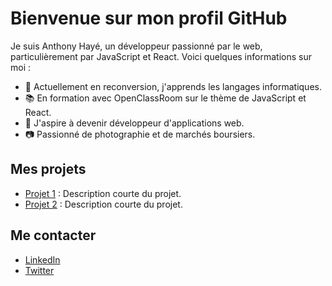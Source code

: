 # Bienvenue sur mon profil GitHub

Je suis Anthony Hayé, un développeur passionné par le web, particulièrement par JavaScript et React. Voici quelques informations sur moi :

- 🌱 Actuellement en reconversion, j'apprends les langages informatiques.
- 📚 En formation avec OpenClassRoom sur le thème de JavaScript et React.
- 💼 J'aspire à devenir développeur d'applications web.
- 📷 Passionné de photographie et de marchés boursiers.

## Mes projets

- [Projet 1](lien_vers_projet) : Description courte du projet.
- [Projet 2](lien_vers_projet) : Description courte du projet.

## Me contacter

- [LinkedIn](https://www.linkedin.com/in/votreprofil/)
- [Twitter](https://twitter.com/votreprofil)

